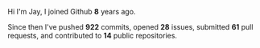 Hi I'm Jay, I joined Github **8** years ago.

Since then I've pushed **922** commits, opened **28** issues, submitted **61** pull requests, and contributed to **14** public repositories.
